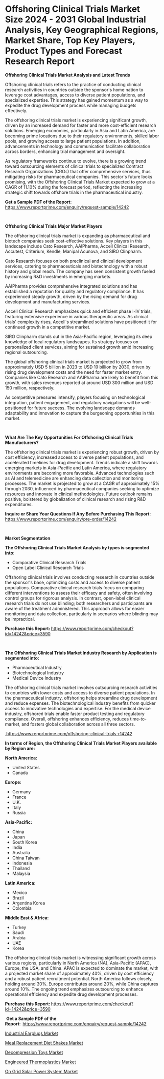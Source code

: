 <p><h1>Offshoring Clinical Trials Market Size 2024 - 2031 Global Industrial Analysis, Key Geographical Regions, Market Share, Top Key Players, Product Types and Forecast Research Report</h1></p><p><strong>Offshoring Clinical Trials Market Analysis and Latest Trends</strong></p>
<p><p>Offshoring clinical trials refers to the practice of conducting clinical research activities in countries outside the sponsor's home nation to leverage cost advantages, access to diverse patient populations, and specialized expertise. This strategy has gained momentum as a way to expedite the drug development process while managing budgets effectively.</p><p>The offshoring clinical trials market is experiencing significant growth, driven by an increased demand for faster and more cost-efficient research solutions. Emerging economies, particularly in Asia and Latin America, are becoming prime locations due to their regulatory environments, skilled labor pools, and growing access to large patient populations. In addition, advancements in technology and communication facilitate collaboration across borders, enhancing trial management and oversight.</p><p>As regulatory frameworks continue to evolve, there is a growing trend toward outsourcing elements of clinical trials to specialized Contract Research Organizations (CROs) that offer comprehensive services, thus mitigating risks for pharmaceutical companies. This sector's future looks promising, with the Offshoring Clinical Trials Market expected to grow at a CAGR of 11.10% during the forecast period, reflecting the increasing strategic shift towards offshore trials in the pharmaceutical industry.</p></p>
<p><strong>Get a Sample PDF of the Report:&nbsp;</strong> <a href="https://www.reportprime.com/enquiry/request-sample/14242">https://www.reportprime.com/enquiry/request-sample/14242</a></p>
<p>&nbsp;</p>
<p><strong>Offshoring Clinical Trials Major Market Players</strong></p>
<p><p>The offshoring clinical trials market is expanding as pharmaceutical and biotech companies seek cost-effective solutions. Key players in this landscape include Cato Research, AAIPharma, Accell Clinical Research, Accutest, Criterium, Kendle, Manipal Acunova, and SIRO Clinpharm. </p><p>Cato Research focuses on both preclinical and clinical development services, catering to pharmaceuticals and biotechnology with a robust history and global reach. The company has seen consistent growth fueled by increasing R&D investments in emerging markets.</p><p>AAIPharma provides comprehensive integrated solutions and has established a reputation for quality and regulatory compliance. It has experienced steady growth, driven by the rising demand for drug development and manufacturing services.</p><p>Accell Clinical Research emphasizes quick and efficient phase I-IV trials, featuring extensive experience in various therapeutic areas. As clinical trials' complexity rises, Accell's streamlined solutions have positioned it for continued growth in a competitive market.</p><p>SIRO Clinpharm stands out in the Asia-Pacific region, leveraging its deep knowledge of local regulatory landscapes. Its strategy focuses on personalized client services, aiming for sustained growth amid increasing regional outsourcing.</p><p>The global offshoring clinical trials market is projected to grow from approximately USD 5 billion in 2023 to USD 10 billion by 2030, driven by rising drug development costs and the need for faster market entry. Companies like Cato Research and AAIPharma are likely to benefit from this growth, with sales revenues reported at around USD 300 million and USD 150 million, respectively. </p><p>As competitive pressures intensify, players focusing on technological integration, patient engagement, and regulatory navigations will be well-positioned for future success. The evolving landscape demands adaptability and innovation to capture the burgeoning opportunities in this market.</p></p>
<p>&nbsp;</p>
<p><strong>What Are The Key Opportunities For Offshoring Clinical Trials Manufacturers?</strong></p>
<p><p>The offshoring clinical trials market is experiencing robust growth, driven by cost efficiency, increased access to diverse patient populations, and accelerated timelines for drug development. Trends indicate a shift towards emerging markets in Asia-Pacific and Latin America, where regulatory environments are becoming more favorable. Advanced technologies such as AI and telemedicine are enhancing data collection and monitoring processes. The market is projected to grow at a CAGR of approximately 15% through 2030, influenced by pharmaceutical companies seeking to optimize resources and innovate in clinical methodologies. Future outlook remains positive, bolstered by globalization of clinical research and rising R&D expenditures.</p></p>
<p><strong>Inquire or Share Your Questions If Any Before Purchasing This Report:</strong> <a href="https://www.reportprime.com/enquiry/pre-order/14242">https://www.reportprime.com/enquiry/pre-order/14242</a></p>
<p>&nbsp;</p>
<p><strong>Market Segmentation</strong></p>
<p><strong>The Offshoring Clinical Trials Market Analysis by types is segmented into:</strong></p>
<p><ul><li>Comparative Clinical Research Trials</li><li>Open Label Clinical Research Trials</li></ul></p>
<p><p>Offshoring clinical trials involves conducting research in countries outside the sponsor's base, optimizing costs and access to diverse patient populations. Comparative clinical research trials focus on comparing different interventions to assess their efficacy and safety, often involving control groups for rigorous analysis. In contrast, open-label clinical research trials do not use blinding; both researchers and participants are aware of the treatment administered. This approach allows for easier monitoring and data collection, particularly in scenarios where blinding may be impractical.</p></p>
<p><strong>Purchase this Report:&nbsp;</strong><a href="https://www.reportprime.com/checkout?id=14242&price=3590">https://www.reportprime.com/checkout?id=14242&price=3590</a></p>
<p>&nbsp;</p>
<p><strong>The Offshoring Clinical Trials Market Industry Research by Application is segmented into:</strong></p>
<p><ul><li>Pharmaceutical Industry</li><li>Biotechnological Industry</li><li>Medical Device Industry</li></ul></p>
<p><p>The offshoring clinical trials market involves outsourcing research activities to countries with lower costs and access to diverse patient populations. In the pharmaceutical industry, offshoring helps streamline drug development and reduce expenses. The biotechnological industry benefits from quicker access to innovative technologies and expertise. For the medical device industry, offshored trials enable faster product testing and regulatory compliance. Overall, offshoring enhances efficiency, reduces time-to-market, and fosters global collaboration across all three sectors.</p></p>
<p><a href="https://www.reportprime.com/offshoring-clinical-trials-r14242">&nbsp;https://www.reportprime.com/offshoring-clinical-trials-r14242</a></p>
<p><strong>In terms of Region, the Offshoring Clinical Trials Market Players available by Region are:</strong></p>
<p>
    <p> <strong> North America: </strong>
        <ul>
            <li>United States</li>
            <li>Canada</li>
        </ul>
        </p> 
    <p> <strong> Europe: </strong>
        <ul>
            <li>Germany</li>
            <li>France</li>
            <li>U.K.</li>
            <li>Italy</li>
            <li>Russia</li>
        </ul>
        </p> 
    <p> <strong> Asia-Pacific: </strong>
        <ul>
            <li>China</li>
            <li>Japan</li>
            <li>South Korea</li>
            <li>India</li>
            <li>Australia</li>
            <li>China Taiwan</li>
            <li>Indonesia</li>
            <li>Thailand</li>
            <li>Malaysia</li>
        </ul>
        </p> 
    <p> <strong> Latin America: </strong>
        <ul>
            <li>Mexico</li>
            <li>Brazil</li>
            <li>Argentina Korea</li>
            <li>Colombia</li>
        </ul>
        </p> 
    <p> <strong> Middle East & Africa: </strong>
        <ul>
            <li>Turkey</li>
            <li>Saudi</li>
            <li>Arabia</li>
            <li>UAE</li>
            <li>Korea</li>
        </ul>
    </p>
    </p>
<p><p>The offshoring clinical trials market is witnessing significant growth across various regions, particularly in North America (NA), Asia-Pacific (APAC), Europe, the USA, and China. APAC is expected to dominate the market, with a projected market share of approximately 40%, driven by cost efficiency and a robust patient recruitment potential. North America follows closely, holding around 30%. Europe contributes around 20%, while China captures around 10%. The ongoing trend emphasizes outsourcing to enhance operational efficiency and expedite drug development processes.</p></p>
<p><strong>Purchase this Report: </strong><a href="https://www.reportprime.com/checkout?id=14242&price=3590">https://www.reportprime.com/checkout?id=14242&price=3590</a></p>
<p>&nbsp;<strong>Get a Sample PDF of the Report:&nbsp;&nbsp;</strong><a href="https://www.reportprime.com/enquiry/request-sample/14242">https://www.reportprime.com/enquiry/request-sample/14242</a></p>
<p><strong></strong></p>
<p><p><a href="https://www.linkedin.com/pulse/industrial-earplugs-market-strategic-insights-product-evolution-mdu4f?trackingId=egdA6gZOQ128BfPm23V8yw%3D%3D">Industrial Earplugs Market</a></p><p><a href="https://medium.com/@carolineparks3691/the-global-meal-replacement-diet-shakes-market-is-at-the-forefront-of-innovation-driving-rapid-5027e037bef6">Meal Replacement Diet Shakes Market</a></p><p><a href="https://issuu.com/reportprime-2/docs/decompression-toys-market-size-2030_6b65c3d192245a">Decompression Toys Market</a></p><p><a href="https://issuu.com/reportprime-2/docs/engineered-thermoplastics-market-si_dd2568256e04f1">Engineered Thermoplastics Market</a></p><p><a href="https://www.linkedin.com/pulse/how-regions-adapting-grid-solar-power-system-market-global-trends-8u0cf?trackingId=cYabX3yXQayERCB3%2BA5g0w%3D%3D">On Grid Solar Power System Market</a></p></p>